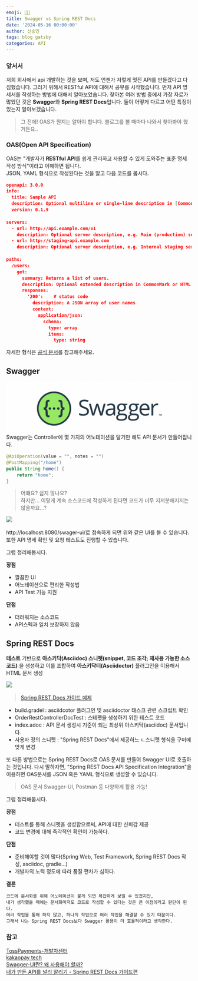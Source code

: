 ```yaml
---
emoji: 🍲🍚
title: Swagger vs Spring REST Docs
date: '2024-05-16 00:00:00'
author: 신승민
tags: blog gatsby 
categories: API
---
```


### 앞서서

저희 회사에서 api 개발하는 것을 보며, 저도 언젠가 저렇게 멋진 API를 만들겠다고 다짐했습니다. 그러기 위해서 RESTful API에 대해서 공부를 시작했습니다. 먼저 API 명세서를 작성하는 방법에 대해서 알아보았습니다. 찾아본 여러 방법 중에서 가장 자료가 많았던 것은 **Swagger**와 **Spring REST Docs**입니다. 둘이 어떻게 다르고 어떤 특징이 있는지 알아보겠습니다.

> 그 전에! OAS가 뭔지는 알아야 합니다.
> 블로그를 볼 때마다 나와서 찾아봐야 했거든요..

### OAS(Open API Specification)
OAS는 "개발자가 **RESTful API**를 쉽게 관리하고 사용할 수 있게 도와주는 표준 명세 작성 방식"이라고 이해하면 됩니다.   
JSON, YAML 형식으로 작성된다는 것을 알고 다음 코드를 봅시다.   
```json
openapi: 3.0.0
info:
  title: Sample API
  description: Optional multiline or single-line description in [CommonMark](http://commonmark.org/help/) or HTML.
  version: 0.1.9

servers:
  - url: http://api.example.com/v1
    description: Optional server description, e.g. Main (production) server
  - url: http://staging-api.example.com
    description: Optional server description, e.g. Internal staging server for testing

paths:
  /users:
    get:
      summary: Returns a list of users.
      description: Optional extended description in CommonMark or HTML.
      responses:
        '200':    # status code
          description: A JSON array of user names
          content:
            application/json:
              schema:
                type: array
                items:
                  type: string

```
자세한 형식은 [공식 문서](https://swagger.io/resources/open-api/)를 참고해주세요.
   
## Swagger
![alt text](image.png)
Swagger는 Controller에 몇 가지의 어노테이션을 달기만 해도 API 문서가 만들어집니다.
```java
@ApiOperation(value = "", notes = "")
@PostMapping("/home")
public String home() {
    return "home";
}
```
> 어떄요? 쉽지 않나요?  
 하지만... 이렇게 계속 소스코드에 작성하게 된다면 코드가 너무 지저분해지지는 않을까요...?   

![](https://velog.velcdn.com/images/gimminjae/post/e990daf7-d3f8-41c6-a792-dfadfc70c057/image.png)   

http://localhost:8080/swager-ui/로 접속하게 되면 위와 같은 UI를 볼 수 있습니다.   
또한 API 명세 확인 및 요청 테스트도 진행할 수 있습니다.

그럼 정리해봅시다.   
     
**장점**
* 깔끔한 UI   
* 어노테이션으로 편리한 작성법
* API Test 기능 지원

**단점**
* 더러워지는 소스코드
* API스펙과 일치 보장하지 않음


## Spring REST Docs
**테스트** 기반으로 **아스키닥(Asciidoc) 스니펫(snippet, 코드 조각; 재사용 가능한 소스 코드)** 을 생성하고 이를 조합하여 **아스키닥터(Asciidoctor)** 플러그인을 이용해서 HTML 문서 생성

![](https://helloworld.kurly.com/post-img/spring-rest-docs-guide/06-spring-rest-docs-example.png)
> [Spring REST Docs 가이드 예제](https://github.com/thefarmersfront/spring-rest-docs-guide)

* build.gradel : asciidcotor 플러그인 및 asciidoctor 태스크 관련 스크립트 확인
* OrderRestControllerDocTest : 스테펫을 생성하기 위한 테스트 코드
* index.adoc : API 문서 생성시 기준이 되는 최상위 아스키닥(asciidoc) 문서입니다.
* 사용자 정의 스니펫 : "Spring REST Docs"에서 제공하느 ㄴ스니펫 형식을 구미에 맞게 변경
   
또 다른 방법으로는 Spring REST Docs로 OAS 문서를 만들어 Swagger UI로 호출하는 것입니다. 다시 말하자면, "Spring REST Docs API Specification Integration"을 이용하면 OAS문서를 JSON 혹은 YAML 형식으로 생성할 수 있습니다.   

> OAS 문서 Swagger-UI, Postman 등 다양하게 활용 가능!
  
그럼 정리해봅시다.  
  
**장점**
 * 테스트를 통해 스니펫을 생성함으로써, API에 대한 신뢰감 제공
 * 코드 변경에 대해 즉각적인 확인이 가능하다.

**단점**
 * 준비해야할 것이 많다(Spring Web, Test Framework, Spring REST Docs 작성, asciidoc, gradle...)
 * 개발자의 노력 정도에 따라 품질 편차가 심하다. 

  
**결론**
```
코드에 문서화를 위해 어노테이션이 붙게 되면 복잡하게 보일 수 있겠지만,  
내가 생각했을 때에는 문서화마저도 코드로 작성할 수 있다는 것은 큰 이점이라고 판단이 된다.  
여러 작업을 통해 하지 않고, 하나의 작업으로 여러 작업을 해결할 수 있기 때문이다.  
그래서 나는 Spring REST Docs보다 Swagger 활용이 더 효율적이라고 생각한다.
```

### 참고
[TossPayments-개발자센터](https://docs.tosspayments.com/resources/glossary/oas)   
[kakaopay tech](https://tech.kakaopay.com/post/openapi-documentation/)   
[Swagger-UI란? 왜 사용해야 할까?](https://velog.io/@gimminjae/Swagger-UI%EB%9E%80-%EC%99%9C-%EC%82%AC%EC%9A%A9%ED%95%B4%EC%95%BC-%ED%95%A0%EA%B9%8C)   
[내가 만든 API를 널리 알리기 - Spring REST Docs 가이드편](https://helloworld.kurly.com/blog/spring-rest-docs-guide/?gad_source=1&gclid=CjwKCAjw9IayBhBJEiwAVuc3fvKMFcJfnfd-4aiqlmgUVHp3k6fUoi2BGJCjj4nVJ6phAI4EILieUxoCorYQAvD_BwE)
```toc

```